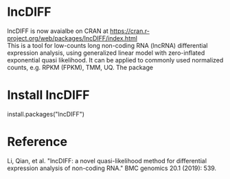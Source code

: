 # lncDIFF
lncDIFF is now avaialbe on CRAN at https://cran.r-project.org/web/packages/lncDIFF/index.html  
This is a tool for low-counts long non-coding RNA (lncRNA) differential expression analysis, using generalized linear model with zero-inflated exponential quasi likelihood. It can be applied to commonly used normalized counts, e.g. RPKM (FPKM), TMM, UQ. The package 

# Install lncDIFF

install.packages("lncDIFF")

# Reference 

Li, Qian, et al. "lncDIFF: a novel quasi-likelihood method for differential expression analysis of non-coding RNA." BMC genomics 20.1 (2019): 539.
